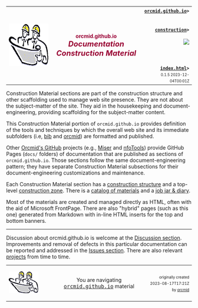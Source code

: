 <!-- index.md 0.1.5                 UTF-8                          2023-12-04
     ----1----|----2----|----3----|----4----|----5----|----6----|----7----|--*

            ORCMID.GITHUB.IO DOCUMENTATION CONSTRUCTION MATERIAL
     -->

#

<table border="0" width="100%">
  <tr>
    <td width="25%" align="left" height="6">
        <a href="./" target="_top">
           <img border="0" src="../images/hardhat-logo.gif"
                width="160" height="115"
                alt="Construction Materials Zone"
                longdesc="Hard Hats Examining Blueprints"
                />
        </a>
    </td>
    <td width="50%" height="6">
      <p align="center"><strong><font color="#990033">orcmid.github.io<br /><big><big><em>
		Documentation Construction Material</em></big></big></font></strong>
      </p>
    </td>
    <td width="25%" valign="middle" align="right">
      <b><code><a href="../" target="top">orcmid.github.io</a>&gt;<br />
	  <a href="./" target="_top">construction</a>&gt;</code></b><br /><br />
      <a href="https://clustrmaps.com/site/1bw9w" title="Visit tracker">
            <img src="//www.clustrmaps.com/map_v2.png?d=3-2eQV4fOuelVHp_YtztZ0hl9Uj4ei9zLKw_nRgCgyM&cl=ffffff" />
      </a>
      <br /><br />
      <b><code>
         <a href="index.html" target="_top">index.html</a>&gt;</code></b><br />
      <small><small>
        0.1.5 2023-12-04T00:01Z<!-- MAINTAIN THIS MANUALLY -->
      </small></small>
      </td>
  </tr>
</table>

Construction Material sections are part of the construction structure and
other scaffolding used to manage web site presence.  They are not about the
subject-matter of the site.  They aid in the housekeeping and
document-engineering, providing scaffolding for the subject-matter content.

This Construction Material portion of `orcmid.github.io` provides definition
of the tools and techniques by which the overall web site and its immediate
subfolders (i.e, [bib](../bib) and [orcmid](../orcmid)) are formatted and
published.

Other [Orcmid's GitHub](https://github.com/orcmid) projects (e.g.,
[Miser](../miser) and [nfoTools](../nfoTools)) provide GitHub Pages
(`docs/` folders) of documentation that are published as sections of
`orcmid.github.io`.  Those sections follow the same document-engineering
pattern; they have separate Construction Material subsections for their
document-engineering customizations and maintenance.

Each Construction Material section has a
[construction structure](index.htm) and a top-level
[construction zone](construction.htm).  There is a
[catalog of materials](c000001.htm) and a
[job jar & diary](c000000.htm).

Most of the materials are created and managed directly as HTML, often with
the aid of Microsoft FrontPage.  There are also "hybrid" pages (such as this
one) generated from Markdown with in-line HTML inserts for the top and bottom
banners.

----

Discussion about orcmid.github.io is welcome at the
[Discussion section](https://github.com/orcmid/orcmid.github.io/discussions).
Improvements and removal of defects in this particular documentation can be
reported and addressed in the
[Issues section](https://github.com/orcmid/orcmid.github.io/issues).  There
are also relevant
[projects](https://github.com/orcmid/orcmid.github.io/projects?type=classic)
from time to time.

<table border="0" cellspacing="3" width="100%">
  <tr>
    <td width="25%">
      <p>
		<a href="index.htm">
		<img border="0" src="../images/hardhat-thumb.gif" width="80" height="60" alt="Construction Structure (Hard Hat Area)"></a></p>
    </td>
    <td width="50%" valign="middle" align="center">
      You are navigating <a href="../"><tt>orcmid.github.io</tt></a> material
    </td>
    <td width="25%">
      <p align="right"><font size="-2">originally created 2023-08-17T17:21Z by
		<a href="../orcmid">orcmid</a></font></p>
    </td>
  </tr>
</table>
<!-- ----1----|----2----|----3----|----4----|----5----|----6----|----7----|--*

     0.1.5 2023-12-04T00:01Z Clean up some unnecessary spaces
     0.1.4 2023-12-03T17:48Z More on purpose, tidying up
     0.1.3 2023-12-02T20:54Z Still more wordsmithing
     0.1.2 2023-12-02T17:59Z Wordsmithing
     0.1.1 2023-12-01T22:16Z Tidy up
     0.1.0 2023-12-01T21:24Z Redo with hybrid formatting, improved text
     0.0.1 2023-08-28T17:25Z Clarification of scope
     0.0.0 2023-08-17T17:21Z Experimental placeholder

           *** end of orcmid.github.io/construction/index.md ***
     -->

